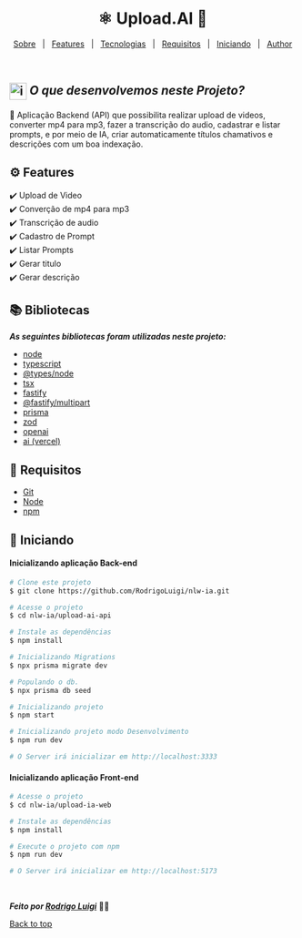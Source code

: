 # <h1 id="top" align="center">⚛ Upload.**AI** 🧠</h1>

<p align="center">
  <a href="#sobre">Sobre</a> &#xa0; | &#xa0; 
  <a href="#gear-features">Features</a> &#xa0; | &#xa0;
  <a href="#books-bibliotecas">Tecnologias</a> &#xa0; | &#xa0;
  <a href="#-requisitos">Requisitos</a> &#xa0; | &#xa0;
  <a href="#checkered_flag-iniciando">Iniciando</a> &#xa0; | &#xa0;
  <a href="https://github.com/rocketseat-education/nlw-ai-mastery" target="_blank">Author</a>
</p>

<br>

## <img id="sobre" src="https://imgur.com/VhTBbHg.png" alt="imagem de um notebook" align="center" width="30px"> _**O que desenvolvemos neste Projeto?**_

📌 Aplicação Backend (API) que possibilita realizar upload de videos, converter mp4 para mp3, fazer a transcrição do audio, cadastrar e listar prompts, e por meio de IA, criar automaticamente títulos chamativos e descrições com um boa indexação.

## :gear: Features

:heavy_check_mark: Upload de Video\
:heavy_check_mark: Converção de mp4 para mp3\
:heavy_check_mark: Transcrição de audio\
:heavy_check_mark: Cadastro de Prompt\
:heavy_check_mark: Listar Prompts\
:heavy_check_mark: Gerar titulo\
:heavy_check_mark: Gerar descrição

## :books: Bibliotecas

_**As seguintes bibliotecas foram utilizadas neste projeto:**_

- [node]()
- [typescript]()
- [@types/node]()
- [tsx]()
- [fastify]()
- [@fastify/multipart]()
- [prisma]()
- [zod]()
- [openai]()
- [ai (vercel)]()

## 📝 Requisitos

- [Git](https://git-scm.com)
- [Node](https://nodejs.org/en/)
- [npm](https://www.npmjs.com/)

## :checkered_flag: Iniciando

#### Inicializando aplicação Back-end

```bash
# Clone este projeto
$ git clone https://github.com/RodrigoLuigi/nlw-ia.git

# Acesse o projeto
$ cd nlw-ia/upload-ai-api

# Instale as dependências
$ npm install

# Inicializando Migrations
$ npx prisma migrate dev

# Populando o db.
$ npx prisma db seed

# Inicializando projeto
$ npm start

# Inicializando projeto modo Desenvolvimento
$ npm run dev

# O Server irá inicializar em http://localhost:3333
```

#### Inicializando aplicação Front-end

```bash
# Acesse o projeto
$ cd nlw-ia/upload-ia-web

# Instale as dependências
$ npm install

# Execute o projeto com npm
$ npm run dev

# O Server irá inicializar em http://localhost:5173
```

&#xa0;

_**Feito por <a href="https://github.com/RodrigoLuigi" target="_blank">Rodrigo Luigi</a>**_ 👨‍🚀

<a href="#top">Back to top</a>
